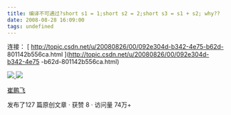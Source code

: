 ```yaml
---
title: 编译不可通过?short s1 = 1;short s2 = 2;short s3 = s1 + s2; why??
date: 2008-08-28 16:09:00
tags: undefined
---
```

连接： [ http://topic.csdn.net/u/20080826/00/092e304d-b342-4e75-b62d-
801142b556ca.html ](http://topic.csdn.net/u/20080826/00/092e304d-b342-4e75
-b62d-801142b556ca.html)



[ ![](https://profile.csdnimg.cn/5/2/5/3_cuipengfei1)
![](https://g.csdnimg.cn/static/user-reg-year/1x/11.png)
](https://blog.csdn.net/cuipengfei1)

[ 崔鹏飞 ](https://blog.csdn.net/cuipengfei1)

发布了127 篇原创文章  ·  获赞 8  ·  访问量 74万+


